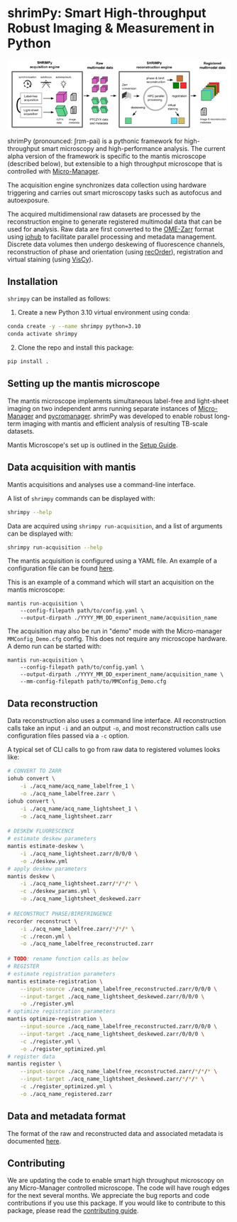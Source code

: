 # shrimPy: Smart High-throughput Robust Imaging & Measurement in Python
![acquisition and reconstruction schematic](docs/figure_3a.png)

shrimPy (pronounced: ʃrɪm-pai) is a pythonic framework for high-throughput smart microscopy and high-performance analysis. The current alpha version of the framework is specific to the mantis microscope (described below), but extensible to a high throughput microscope that is controlled with [Micro-Manager](https://micro-manager.org/). 

The acquisition engine synchronizes data collection using hardware triggering and carries out smart microscopy tasks such as autofocus and autoexposure.

The acquired multidimensional raw datasets are processed by the reconstruction engine to generate registered multimodal data that can be used for analysis. Raw data are first converted to the [OME-Zarr](https://ngff.openmicroscopy.org/) format using [iohub](https://github.com/czbiohub-sf/iohub) to facilitate parallel processing and metadata management. Discrete data volumes then undergo deskewing of fluorescence channels, reconstruction of phase and orientation (using [recOrder](https://github.com/mehta-lab/recOrder)), registration and virtual staining (using [VisCy](https://github.com/mehta-lab/viscy)).

## Installation

`shrimpy` can be installed as follows:

1. Create a new Python 3.10 virtual environment using conda:

```sh
conda create -y --name shrimpy python=3.10
conda activate shrimpy
```

2. Clone the repo and install this package:

```sh
pip install .
```

## Setting up the mantis microscope
The mantis microscope implements simultaneous label-free and light-sheet imaging on two independent arms running separate instances of [Micro-Manager](https://micro-manager.org/) and [pycromanager](https://pycro-manager.readthedocs.io/). shrimPy was developed to enable robust long-term imaging with mantis and efficient analysis of resulting TB-scale datasets. 

Mantis Microscope's set up is outlined in the [Setup Guide](docs/setup_guide.md).


## Data acquisition with mantis

Mantis acquisitions and analyses use a command-line interface.

A list of `shrimpy` commands can be displayed with:
```sh
shrimpy --help
```

Data are acquired using `shrimpy run-acquisition`, and a list of arguments can be displayed with:

```sh
shrimpy run-acquisition --help
```

The mantis acquisition is configured using a YAML file. An example of a configuration file can be found [here](mantis/acquisition/settings/example_acquisition_settings.yaml).

This is an example of a command which will start an acquisition on the mantis microscope:

```pwsh
mantis run-acquisition \ 
    --config-filepath path/to/config.yaml \  
    --output-dirpath ./YYYY_MM_DD_experiment_name/acquisition_name
```

The acquisition may also be run in "demo" mode with the Micro-manager `MMConfig_Demo.cfg` config. This does not require any microscope hardware. A demo run can be started with:

```pwsh
mantis run-acquisition \ 
    --config-filepath path/to/config.yaml \ 
    --output-dirpath ./YYYY_MM_DD_experiment_name/acquisition_name \ 
    --mm-config-filepath path/to/MMConfig_Demo.cfg
```

## Data reconstruction

Data reconstruction also uses a command line interface. All reconstruction calls take an input `-i` and an output `-o`, and most reconstruction calls use configuration files passed via a `-c` option.

A typical set of CLI calls to go from raw data to registered volumes looks like:

```sh
# CONVERT TO ZARR
iohub convert \
    -i ./acq_name/acq_name_labelfree_1 \
    -o ./acq_name_labelfree.zarr \
iohub convert \
    -i ./acq_name/acq_name_lightsheet_1 \
    -o ./acq_name_lightsheet.zarr

# DESKEW FLUORESCENCE
# estimate deskew parameters
mantis estimate-deskew \
    -i ./acq_name_lightsheet.zarr/0/0/0 \
    -o ./deskew.yml
# apply deskew parameters
mantis deskew \
    -i ./acq_name_lightsheet.zarr/*/*/* \
    -c ./deskew_params.yml \
    -o ./acq_name_lightsheet_deskewed.zarr

# RECONSTRUCT PHASE/BIREFRINGENCE
recorder reconstruct \
    -i ./acq_name_labelfree.zarr/*/*/* \
    -c ./recon.yml \
    -o ./acq_name_labelfree_reconstructed.zarr

# TODO: rename function calls as below
# REGISTER
# estimate registration parameters
mantis estimate-registration \
    --input-source ./acq_name_labelfree_reconstructed.zarr/0/0/0 \
    --input-target ./acq_name_lightsheet_deskewed.zarr/0/0/0 \
    -o ./register.yml
# optimize registration parameters
mantis optimize-registration \
    --input-source ./acq_name_labelfree_reconstructed.zarr/0/0/0 \
    --input-target ./acq_name_lightsheet_deskewed.zarr/0/0/0 \
    -c ./register.yml \
    -o ./register_optimized.yml
# register data
mantis register \
    --input-source ./acq_name_labelfree_reconstructed.zarr/*/*/* \
    --input-target ./acq_name_lightsheet_deskewed.zarr/*/*/* \
    -c ./register_optimized.yml \
    -o ./acq_name_registered.zarr
```

## Data and metadata format

The format of the raw and reconstructed data and associated metadata is documented [here](/docs/data_structure.md).

## Contributing
We are updating the code to enable smart high throughput microscopy on any Micro-Manager controlled microscope. The code will have rough edges for the next several months. We appreciate the bug reports and code contributions if you use this package. If you would like to contribute to this package, please read the [contributing guide](CONTRIBUTING.md).
